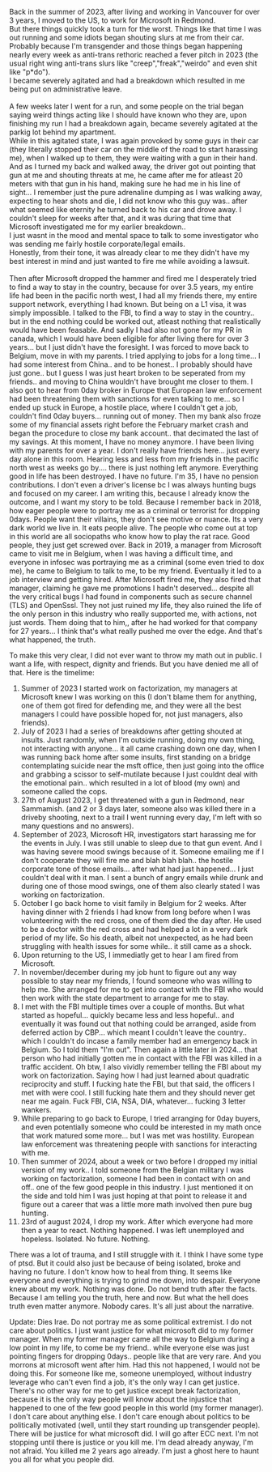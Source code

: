 Back in the summer of 2023, after living and working in Vancouver for over 3 years, I moved to the US, to work for Microsoft in Redmond.<br/> 
But there things quickly took a turn for the worst. Things like that time I was out running and some idiots began shouting slurs at me from their car.<br/> 
Probably because I'm transgender and those things began happening nearly every week as anti-trans rethoric reached a fever pitch in 2023 (the usual right wing anti-trans slurs like "creep","freak","weirdo" and even shit like "p*do").<br/> 
I became severely agitated and had a breakdown which resulted in me being put on administrative leave.<br/> <br/> 
A few weeks later I went for a run, and some people on the trial began saying weird things acting like I should have known who they are, upon finishing my run I had a breakdown again, became severely agitated at the parkig lot behind my apartment.<br/> 
While in this agitated state, I was again provoked by some guys in their car (they literally stopped their car on the middle of the road to start harassing me), when I walked up to them, they were waiting with a gun in their hand.<br/> 
And as I turned my back and walked away, the driver got out pointing that gun at me and shouting threats at me, he came after me for atleast 20 meters with that gun in his hand, making sure he had me in his line of sight... I remember just the pure adrenaline dumping as I was walking away, expecting to hear shots and die, I did not know who this guy was.. after what seemed like eternity he turned back to his car and drove away. I couldn't sleep for weeks after that, and it was during that time that Microsoft investigated  me for my earlier breakdown.. <br/> 
I just wasnt in the mood and mental space to talk to some investigator who was sending me fairly hostile corporate/legal emails.<br/> 
Honestly, from their tone, it was already clear to me they didn't have my best interest in mind and just wanted to fire me while avoiding a lawsuit.<br/> <br/> 
Then after Microsoft dropped the hammer and fired me I desperately tried to find a way to stay in the country, because for over 3.5 years, my entire life had been in the pacific north west, I had all my friends there, my entire support network, everything I had known. But being on a L1 visa, it was simply impossible. I talked to the FBI, to find a way to stay in the country.. but in the end nothing could be worked out, atleast nothing that realistically would have been feasable. And sadly I had also not gone for my PR in canada, which I would have been eligible for after living there for over 3 years... but I just didn't have the foresight. I was forced to move back to Belgium, move in with my parents. I tried applying to jobs for a long time... I had some interest from China.. and to be honest.. I probably should have just gone.. but I guess I was just heart broken to be seperated from my friends.. and moving to China wouldn't have brought me closer to them. I also got to hear from 0day broker in Europe that European law enforcement had been threatening them with sanctions for even talking to me... so I ended up stuck in Europe, a hostile place, where I couldn't get a job, couldn't find 0day buyers... running out of money. Then my bank also froze some of my financial assets right before the February market crash and began the procedure to close my bank account.. that decimated the last of my savings. At this moment, I have no money anymore. I have been living with my parents for over a year. I don't really have friends here... just every day alone in this room. Hearing less and less from my friends in the pacific north west as weeks go by.... there is just nothing left anymore. Everything good in life has been destroyed. I have no future. I'm 35, I have no pension contributions. I don't even a driver's license bc I was always hunting bugs and focused on my career. I am writing this, because I already know the outcome, and I want my story to be told. Because I remember back in 2018, how eager people were to portray me as a criminal or terrorist for dropping 0days. People want their villains, they don't see motive or nuance. Its a very dark world we live in. It eats people alive. The people who come out at top in this world are all sociopaths who know how to play the rat race. Good people, they just get screwed over. Back in 2019, a manager from Microsoft came to visit me in Belgium, when I was having a difficult time, and everyone in infosec was portraying me as a criminal (some even tried to dox me), he came to Belgium to talk to me, to be my friend. Eventually it led to a job interview and getting hired. After Microsoft fired me, they also fired that manager, claiming he gave me promotions I hadn't deserved... despite all the very critical bugs I had found in components such as secure channel (TLS) and OpenSssl. They not just ruined my life, they also ruined the life of the only person in this industry who really supported me, with actions, not just words. Them doing that to him,, after he had worked for that company for 27 years... I think that's what really pushed me over the edge. And that's what happened, the truth.

To make this very clear, I did not ever want to throw my math out in public. I want a life, with respect, dignity and friends. But you have denied me all of that.
Here is the timelime:

1. Summer of 2023 I started work on factorization, my managers at Microsoft knew I was working on this (I don't blame them for anything, one of them got fired for defending me, and they were all the best managers I could have possible hoped for, not just managers, also friends).
2. July of 2023 I had a series of breakdowns after getting shouted at insults. Just randomly, when I'm outside running, doing my own thing, not interacting with anyone... it all came crashing down one day, when I was running back home after some insults, first standing on a bridge contemplating suicide near the msft office, then just going into the office and grabbing a scissor to self-mutilate because I just couldnt deal with the emotional pain.. which resulted in a lot of blood (my own) and someone called the cops. 
3. 27th of August 2023, I get threatened with a gun in Redmond, near Sammamish. (and 2 or 3 days later, someone also was killed there in a driveby shooting, next to a trail I went running every day, I'm left with so many questions and no answers).
4. September of 2023, Microsoft HR, investigators start harassing me for the events in July. I was still unable to sleep due to that gun event. And I was having severe mood swings because of it. Someone emailing me if I don't cooperate they will fire me and blah blah blah.. the hostile corporate tone of those emails... after what had just happened... I just couldn't deal with it man. I sent a bunch of angry emails while drunk and during one of those mood swings, one of them also clearly stated I was working on factorization.
5. October I go back home to visit family in Belgium for 2 weeks. After having dinner with 2 friends I had know from long before when I was volunteering with the red cross, one of them died the day after. He used to be a doctor with the red cross and had helped a lot in a very dark period of my life. So his death, albeit not unexpected, as he had been struggling with health issues for some while.. it still came as a shock.
6. Upon returning to the US, I immediatly get to hear I am fired from Microsoft.
7. In november/december during my job hunt to figure out any way possible to stay near my friends, I found someone who was willing to help me. She arranged for me to get into contact with the FBI who would then work with the state department to arrange for me to stay.
8. I met with the FBI multiple times over a couple of months. But what started as hopeful... quickly became less and less hopeful.. and eventually it was found out that nothing could be arranged, aside from deferred action by CBP... which meant I couldn't leave the country.. which I couldn't do incase a family member had an emergency back in Belgium. So I told them "I'm out". Then again a little later in 2024... that person who had initially gotten me in contact with the FBI was killed in a traffic accident. Oh btw, I also vividly remember telling the FBI about my work on factorization. Saying how I had just learned about quadratic reciprocity and stuff. I fucking hate the FBI, but that said, the officers I met with were cool. I still fucking hate them and they should never get near me again. Fuck FBI, CIA, NSA, DIA, whatever... fucking 3 letter wankers. 
9. While preparing to go back to Europe, I tried arranging for 0day buyers, and even potentially someone who could be interested in my math once that work matured some more... but I was met was hostility. European law enforcement was threatening people with sanctions for interacting with me.
10. Then summer of 2024, about a week or two before I dropped my initial version of my work.. I told someone from the Belgian military I was working on factorization, someone I had been in contact with on and off.. one of the few good people in this industry. I just mentioned it on the side and told him I was just hoping at that point to release it and figure out a career that was a little more math involved then pure bug hunting.
11. 23rd of august 2024, I drop my work. After which everyone had more then a year to react. Nothing happened. I was left unemployed and hopeless. Isolated. No future. Nothing.

There was a lot of trauma, and I still struggle with it. I think I have some type of ptsd. But it could also just be because of being isolated, broke and having no future. I don't know how to heal from thing. It seems like everyone and everything is trying to grind me down, into despair. Everyone knew about my work. Nothing was done. Do not bend truth after the facts. Because I am telling you the truth, here and now. But what the hell does truth even matter anymore. Nobody cares. It's all just about the narrative.

Update: Dies Irae. Do not portray me as some political extremist. I do not care about politics. I just want justice for what microsoft did to my former manager. When my former manager came all the way to Belgium during a low point in my life, to come be my friend.. while everyone else was just pointing fingers for dropping 0days.. people like that are very rare. And you morrons at microsoft went after him. Had this not happened, I would not be doing this. For someone like me, someone unemployed, without industry leverage who can't even find a job, it's the only way I can get justice. There's no other way for me to get justice except break factorization, because it is the only way people will know about the injustice that happened to one of the few good people in this world (my former manager). I don't care about anything else. I don't care enough about politics to be politically motivated (well, until they start rounding up transgender people). There will be justice for what microsoft did. I will go after ECC next. I'm not stopping until there is justice or you kill me. I'm dead already anyway, I'm not afraid. You killed me 2 years ago already. I'm just a ghost here to haunt you all for what you people did.


